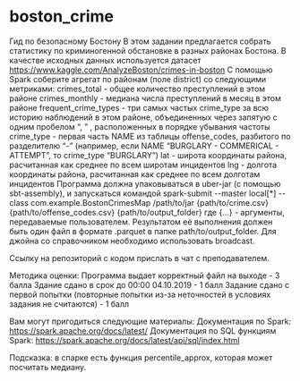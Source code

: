 # boston_crime
Гид по безопасному Бостону
В этом задании предлагается собрать статистику по криминогенной обстановке в разных районах Бостона. В качестве исходных данных используется датасет
https://www.kaggle.com/AnalyzeBoston/crimes-in-boston
С помощью Spark соберите агрегат по районам (поле district) со следующими метриками:
crimes_total - общее количество преступлений в этом районе
crimes_monthly - медиана числа преступлений в месяц в этом районе
frequent_crime_types - три самых частых crime_type за всю историю наблюдений в этом районе, объединенных через запятую с одним пробелом “, ” , расположенных в порядке убывания частоты
crime_type - первая часть NAME из таблицы offense_codes, разбитого по разделителю “-” (например, если NAME “BURGLARY - COMMERICAL - ATTEMPT”, то crime_type “BURGLARY”)
lat - широта координаты района, расчитанная как среднее по всем широтам инцидентов
lng - долгота координаты района, расчитанная как среднее по всем долготам инцидентов
Программа должна упаковываться в uber-jar (с помощью sbt-assembly), и запускаться командой
spark-submit --master local[*] --class com.example.BostonCrimesMap /path/to/jar {path/to/crime.csv} {path/to/offense_codes.csv} {path/to/output_folder}
где {...} - аргументы, передаваемые пользователем.
Результатом её выполнения должен быть один файл в формате .parquet в папке path/to/output_folder.
Для джойна со справочником необходимо использовать broadcast.

Ссылку на репозиторий с кодом прислать в чат с преподавателем.

Методика оценки:
Программа выдает корректный файл на выходе - 3 балла
Здание сдано в срок до 00:00 04.10.2019 - 1 балл
Задание сдано с первой попытки (повторные попытки из-за неточностей в условиях задания не считаются) - 1 балл

Вам могут пригодиться следующие материалы:
Документация по Spark: https://spark.apache.org/docs/latest/
Документация по SQL функциям Spark: https://spark.apache.org/docs/latest/api/sql/index.html

Подсказка: в спарке есть функция percentile_approx, которая может посчитать медиану.
